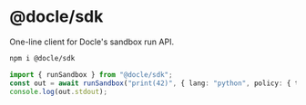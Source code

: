 # @docle/sdk

One-line client for Docle's sandbox run API.

```bash
npm i @docle/sdk
```

```typescript
import { runSandbox } from "@docle/sdk";
const out = await runSandbox("print(42)", { lang: "python", policy: { timeoutMs: 2000 }});
console.log(out.stdout);
```
